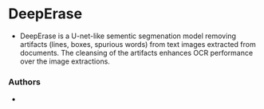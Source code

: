 # DeepErase
- DeepErase is a U-net-like sementic segmenation model removing artifacts (lines, boxes, spurious words) from text images extracted from documents. The cleansing of the artifacts enhances OCR performance over the image extractions.

### Authors
- 
